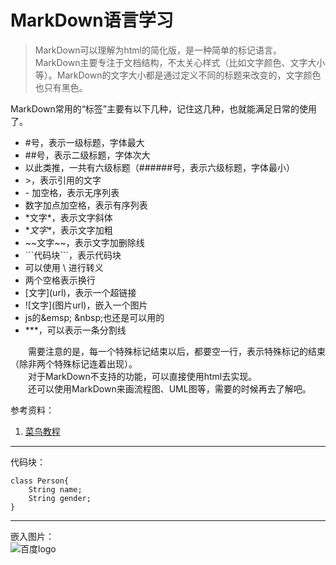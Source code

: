 # MarkDown语言学习
> MarkDown可以理解为html的简化版，是一种简单的标记语言。MarkDown主要专注于文档结构，不太关心样式（比如文字颜色、文字大小等）。MarkDown的文字大小都是通过定义不同的标题来改变的，文字颜色也只有黑色。  

MarkDown常用的“标签”主要有以下几种，记住这几种，也就能满足日常的使用了。
- \#号，表示一级标题，字体最大
- \##号，表示二级标题，字体次大
- 以此类推，一共有六级标题（\######号，表示六级标题，字体最小）
- \>，表示引用的文字
- \- 加空格，表示无序列表
- 数字加点加空格，表示有序列表
- \*文字\*，表示文字斜体
- \**文字\**，表示文字加粗
- \~~文字\~~，表示文字加删除线
- \```代码块\```，表示代码块
- 可以使用 \\ 进行转义
- 两个空格表示换行
- \[文字\]\(url\)，表示一个超链接
- !\[文字\]\(图片url\)，嵌入一个图片
- js的\&emsp; \&nbsp;也还是可以用的
- \***，可以表示一条分割线

&emsp;&emsp;需要注意的是，每一个特殊标记结束以后，都要空一行，表示特殊标记的结束（除非两个特殊标记连着出现）。  
&emsp;&emsp;对于MarkDown不支持的功能，可以直接使用html去实现。  
&emsp;&emsp;还可以使用MarkDown来画流程图、UML图等，需要的时候再去了解吧。  

参考资料：  
1. [菜鸟教程](https://www.runoob.com/markdown/md-tutorial.html)  
***  
代码块：  
```
class Person{
    String name;
    String gender;
}
```
***
嵌入图片：  
![百度logo](https://www.baidu.com/img/bd_logo1.png)  








